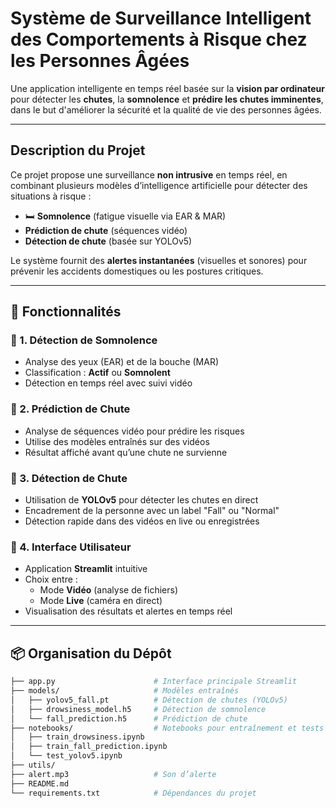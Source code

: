 # Système de Surveillance Intelligent des Comportements à Risque chez les Personnes Âgées

Une application intelligente en temps réel basée sur la **vision par ordinateur** pour détecter les **chutes**, la **somnolence** et **prédire les chutes imminentes**, dans le but d'améliorer la sécurité et la qualité de vie des personnes âgées.

---

##  Description du Projet

Ce projet propose une surveillance **non intrusive** en temps réel, en combinant plusieurs modèles d’intelligence artificielle pour détecter des situations à risque :

- 🛏 **Somnolence** (fatigue visuelle via EAR & MAR)
-  **Prédiction de chute** (séquences vidéo)
-  **Détection de chute** (basée sur YOLOv5)

Le système fournit des **alertes instantanées** (visuelles et sonores) pour prévenir les accidents domestiques ou les postures critiques.

---

## 🚀 Fonctionnalités

### 🔹 1. Détection de Somnolence
- Analyse des yeux (EAR) et de la bouche (MAR)
- Classification : **Actif** ou **Somnolent**
- Détection en temps réel avec suivi vidéo

### 🔹 2. Prédiction de Chute
- Analyse de séquences vidéo pour prédire les risques
- Utilise des modèles entraînés sur des vidéos 
- Résultat affiché avant qu’une chute ne survienne

### 🔹 3. Détection de Chute
- Utilisation de **YOLOv5** pour détecter les chutes en direct
- Encadrement de la personne avec un label "Fall" ou "Normal"
- Détection rapide dans des vidéos en live ou enregistrées

### 🔹 4. Interface Utilisateur
- Application **Streamlit** intuitive
- Choix entre :
  - Mode **Vidéo** (analyse de fichiers)
  - Mode **Live** (caméra en direct)
- Visualisation des résultats et alertes en temps réel

---

## 📦 Organisation du Dépôt

```bash
├── app.py                      # Interface principale Streamlit
├── models/                     # Modèles entraînés
│   ├── yolov5_fall.pt          # Détection de chutes (YOLOv5)
│   ├── drowsiness_model.h5     # Détection de somnolence
│   └── fall_prediction.h5      # Prédiction de chute
├── notebooks/                  # Notebooks pour entraînement et tests
│   ├── train_drowsiness.ipynb
│   ├── train_fall_prediction.ipynb
│   └── test_yolov5.ipynb
├── utils/                     
├── alert.mp3                   # Son d’alerte
├── README.md
└── requirements.txt            # Dépendances du projet
